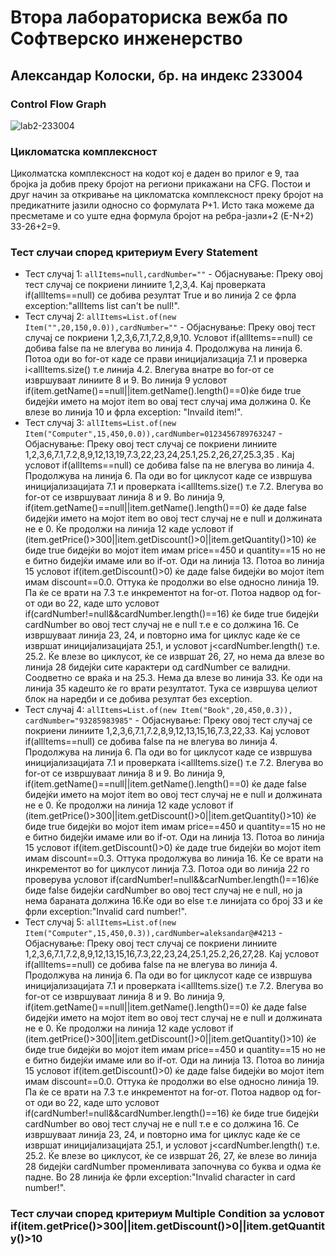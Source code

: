 # Втора лабораториска вежба по Софтверско инженерство
## Александар Колоски, бр. на индекс 233004
### Control Flow Graph

![lab2-233004](https://github.com/user-attachments/assets/440dc351-4ffc-4462-9bd0-ead61576d946)

### Цикломатска комплексност 
Циколматска комплексност на кодот кој е даден во прилог е 9, таа бројка ја добив преку бројот на региони прикажани на CFG. Постои и друг начин за откривање на цикломатска комплексност преку бројот на предикатните јазили односно со формулата P+1. Исто така можеме да пресметаме и со уште една формула бројот на ребра-јазли+2 (E-N+2) 33-26+2=9.

### Тест случаи според критериум Every Statement 
 + Тест случај 1: `allItems=null,cardNumber=""` - Објаснување: Преку овој тест случај се покриени линиите 1,2,3,4. Кај проверката if(allItems==null) се добива резултат True и во линија 2 се фрла exception:"allItems list can't be null!".
 + Тест случај 2: `allItems=List.of(new Item("",20,150,0.0)),cardNumber=""` - Објаснување: Преку овој тест случај се покриени 1,2,3,6,7.1,7.2,8,9,10. Условот if(allItems==null) се добива false па не влегува во линија 4. Продолжува на линија 6. Потоа оди во for-от каде се прави иницијализација 7.1 и проверка i<allItems.size() т.е линија 4.2. Влегува внатре во for-от се извршуваат линиите 8 и 9. Во линија 9 условот if(item.getName()==null||item.getName().length()==0)ќе биде true бидејќи името на мојот item во овај тест случај има должина 0. Ќе влезе во линија 10 и фрла exception: "Invaild item!".
 + Тест случај 3: `allItems=List.of(new Item("Computer",15,450,0.0)),cardNumber=0123456789763247` - Објаснување: Преку овој тест случај се покриени линиите 1,2,3,6,7.1,7.2,8,9,12,13,19,7.3,22,23,24,25.1,25.2,26,27,25.3,35 . Кај условот if(allItems==null) се добива false па не влегува во линија 4. Продолжува на линија 6. Па оди во for циклусот каде се извршува иницијализацијата 7.1 и проверката i<allItems.size() т.е 7.2. Влегува во for-от се извршуваат линија 8 и 9. Во линија 9, if(item.getName()==null||item.getName().length()==0) ќе даде false бидејќи името на мојот item во овој тест случај не е null и должината не е 0. Ќе продолжи на линија 12 каде условот if (item.getPrice()>300||item.getDiscount()>0||item.getQuantity()>10) ќе биде true бидејќи во мојот item имам price==450 и quantity==15 но не е битно бидејќи имаме или во if-от. Оди на линија 13. Потоа во линија 15 условот if(item.getDiscount()>0) ќе даде false бидејќи во мојот item имам discount==0.0. Оттука ќе продолжи во else односно линија 19. Па ќе се врати на 7.3 т.е инкрементот на for-от. Потоа надвор од for-от оди во 22, каде што условот if(cardNumber!=null&&cardNumber.length()==16) ќе биде true бидејќи cardNumber во овој тест случај не е null т.е е со должина 16. Се извршуваат линија 23, 24, и повторно има for циклус каде ќе се извршат иницијализацијата 25.1, и условот j<cardNumber.length() т.е. 25.2. Ќе влезе во циклусот, ќе се извршат 26, 27, но нема да влезе во линија 28 бидејќи сите карактери од cardNumber се валидни. Соодветно се враќа и на 25.3. Нема да влезе во линија 33. Ќе оди на линија 35 кадешто ќе го врати резултатот. Тука се извршува целиот блок на наредби и се добива резултат без exception.
 + Тест случај 4: `allItems=List.of(new Item("Book",20,450,0.3)), cardNumber="93285983985"` - Објаснување: Преку овој тест случај се покриени линиите 1,2,3,6,7.1,7.2,8,9,12,13,15,16,7.3,22,33. Кај условот if(allItems==null) се добива false па не влегува во линија 4. Продолжува на линија 6. Па оди во for циклусот каде се извршува иницијализацијата 7.1 и проверката i<allItems.size() т.е 7.2. Влегува во for-от се извршуваат линија 8 и 9. Во линија 9, if(item.getName()==null||item.getName().length()==0) ќе даде false бидејќи името на мојот item во овој тест случај не е null и должината не е 0. Ќе продолжи на линија 12 каде условот if (item.getPrice()>300||item.getDiscount()>0||item.getQuantity()>10) ќе биде true бидејќи во мојот item имам price==450 и quantity==15 но не е битно бидејќи имаме или во if-от. Оди на линија 13. Потоа во линија 15 условот if(item.getDiscount()>0) ќе даде true бидејќи во мојот item имам discount==0.3. Оттука продолжува во линија 16. Ќе се врати на инкрементот во for циклусот линија 7.3. Потоа оди во линија 22 го проверува условот if(cardNumber!=null&&carNumber.length()==16)ќе биде false бидејќи cardNumber во овој тест случај не е null, но ја нема бараната должина 16.Ќе оди во else т.е линијата со број 33 и ќе фрли exception:"Invalid card number!".
 + Тест случај 5: `allItems=List.of(new Item("Computer",15,450,0.3)),cardNumber=aleksandar@#4213` - Објаснување: Преку овој тест случај се покриени линиите 1,2,3,6,7.1,7.2,8,9,12,13,15,16,7.3,22,23,24,25.1,25.2,26,27,28. Кај условот if(allItems==null) се добива false па не влегува во линија 4. Продолжува на линија 6. Па оди во for циклусот каде се извршува иницијализацијата 7.1 и проверката i<allItems.size() т.е 7.2. Влегува во for-от се извршуваат линија 8 и 9. Во линија 9, if(item.getName()==null||item.getName().length()==0) ќе даде false бидејќи името на мојот item во овој тест случај не е null и должината не е 0. Ќе продолжи на линија 12 каде условот if (item.getPrice()>300||item.getDiscount()>0||item.getQuantity()>10) ќе биде true бидејќи во мојот item имам price==450 и quantity==15 но не е битно бидејќи имаме или во if-от. Оди на линија 13. Потоа во линија 15 условот if(item.getDiscount()>0) ќе даде false бидејќи во мојот item имам discount==0.0. Оттука ќе продолжи во else односно линија 19. Па ќе се врати на 7.3 т.е инкрементот на for-от. Потоа надвор од for-от оди во 22, каде што условот if(cardNumber!=null&&cardNumber.length()==16) ќе биде true бидејќи cardNumber во овој тест случај не е null т.е е со должина 16. Се извршуваат линија 23, 24, и повторно има for циклус каде ќе се извршат иницијализацијата 25.1, и условот j<cardNumber.length() т.е. 25.2. Ќе влезе во циклусот, ќе се извршат 26, 27, ќе влезе во линија 28 бидејќи cardNumber променливата започнува со буква и одма ќе падне. Во 28 линија ќе фрли exception:"Invalid character in card number!".

### Тест случаи според критериум Multiple Condition за условот if(item.getPrice()>300||item.getDiscount()>0||item.getQuantity()>10
